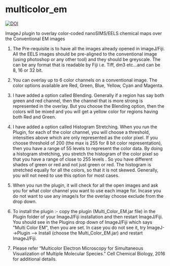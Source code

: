 # multicolor_em

[![DOI](https://zenodo.org/badge/142191150.svg)](https://zenodo.org/badge/latestdoi/142191150)


ImageJ plugin to overlay color-coded nanoSIMS/EELS chemical maps over the Conventional EM images


1. The Pre-requisite is to have all the images already opened in imageJ/Fiji. All the EELS images should be pre-aligned to the conventional image (using photoshop or any other tool) and they should be greyscale. The can be any format that is readable by Fiji i.e. Tiff, dm3 etc…and can be 8, 16 or 32 bit.

1. You can overlay up to 6 color channels on a conventional image. The color options available are Red, Green, Blue, Yellow, Cyan and Magenta.

1. I have added a option called Blending. Generally if a region has say both green and red channel, then the channel that is more strong is represented in the overlay. But you choose the Blending option, then the colors will be mixed and you will get a yellow color for regions having both Red and Green.

1. I have added a option called Histogram Stretching. When you run the Plugin, for each of the color channel, you will choose a threshold, intensities above which are only represented as the color pixel. If you choose threshold of 200 (the max is 255 for 8 bit color representation), then you have a range of 55 levels to represent the color data. By doing a histogram stretching, you stretch the histogram of the color pixel so that you have a range of close to 255 levels . So you have different shades of green or red and not just green or red. The histogram is stretched equally for all the colors, so that it is not skewed. Generally, you will not need to use this option for most cases.

1. When you run the plugin, it will check for all the open images and ask you for what color channel you want to use each image for. Incase you do not want to use any image/s for the overlay choose exclude from the drop down.

1. To install the plugin :- copy the plugin (Multi_Color_EM.jar file) in the Plugin folder of your ImageJ/Fiji installation and then restart ImageJ/Fiji. You should see in the Plugins drop down of ImageJ/Fiji which says "Multi Color EM", then you are set. In case you do not see it, try ImageJ-->Plugin --> Install (choose the Multi_Color_EM.jar) and restart ImageJ/Fiji.

1. Please refer “Multicolor Electron Microscopy for Simultaneous Visualization of Multiple Molecular Species.” Cell Chemical Biology,  2016 for additional details.
